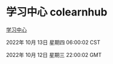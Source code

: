 # 学习中心 colearnhub
[学习中心](http://27.19.33.125:56308/colearnhub/)

2022年 10月 13日 星期四 06:00:02 CST

2022年 10月 12日 星期三 22:00:02 GMT
